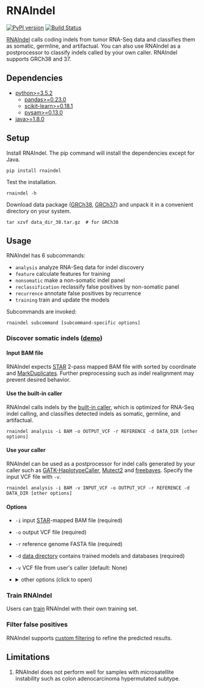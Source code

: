 # RNAIndel
[![PyPI version](https://badge.fury.io/py/rnaindel.png)](https://badge.fury.io/py/rnaindel)
[![Build Status](https://travis-ci.org/rawagiha/RNAIndel.svg?branch=master)](https://travis-ci.org/rawagiha/RNAIndel)

[RNAIndel](https://doi.org/10.1093/bioinformatics/btz753) calls coding indels from tumor RNA-Seq data and 
classifies them as somatic, germline, and artifactual.
You can also use RNAIndel as a postprocessor to
classify indels called by your own caller. 
RNAIndel supports GRCh38 and 37. <br> 

## Dependencies
* [python>=3.5.2](https://www.python.org/downloads/)
    * [pandas>=0.23.0](https://pandas.pydata.org/) 
    * [scikit-learn>=0.18.1](http://scikit-learn.org/stable/install.html#)
    * [pysam>=0.13.0](https://pysam.readthedocs.io/en/latest/index.html)
* [java>=1.8.0](https://www.java.com/en/download/) 

## Setup
Install RNAIndel. The pip command will install the dependencies except for Java.  
```
pip install rnaindel
```
Test the installation.
```
rnaindel -h
```

Download data package ([GRCh38](http://ftp.stjude.org/pub/software/RNAIndel/data_dir_38.tar.gz), [GRCh37](http://ftp.stjude.org/pub/software/RNAIndel/data_dir_37.tar.gz)) and 
unpack it in a convenient directory on your system. 

```
tar xzvf data_dir_38.tar.gz  # for GRCh38
```

## Usage 
RNAIndel has 6 subcommands:
* ```analysis``` analyze RNA-Seq data for indel discovery
* ```feature``` calculate features for training
* ```nonsomatic``` make a non-somatic indel panel
* ```reclassification``` reclassify false positives by non-somatic panel
* ```recurrence``` annotate false positives by recurrence
* ```training``` train and update the models

Subcommands are invoked:
```
rnaindel subcommand [subcommand-specific options]
```

### Discover somatic indels ([demo](./sample_data))

#### Input BAM file
RNAIndel expects [STAR](https://academic.oup.com/bioinformatics/article/29/1/15/272537) 2-pass mapped BAM file with sorted by coordinate 
and [MarkDuplicates](https://broadinstitute.github.io/picard/command-line-overview.html#MarkDuplicates). Further preprocessing such as 
indel realignment may prevent desired behavior.  

#### Use the built-in caller
RNAIndel calls indels by the [built-in caller](https://academic.oup.com/bioinformatics/article/27/6/865/236751), which is optimized 
for RNA-Seq indel calling, and classifies detected indels as somatic, germline, and artifactual. 
```
rnaindel analysis -i BAM -o OUTPUT_VCF -r REFERENCE -d DATA_DIR [other options]
```
#### Use your caller 
RNAIndel can be used as a postprocessor for indel calls generated by your caller such as 
[GATK-HaplotypeCaller](https://software.broadinstitute.org/gatk/documentation/tooldocs/4.0.8.0/org_broadinstitute_hellbender_tools_walkers_haplotypecaller_HaplotypeCaller.php), 
[Mutect2](https://software.broadinstitute.org/gatk/documentation/tooldocs/4.0.8.0/org_broadinstitute_hellbender_tools_walkers_mutect_Mutect2.php)
and [freebayes](https://github.com/ekg/freebayes). Specify the input VCF file with ```-v```.
```
rnaindel analysis -i BAM -v INPUT_VCF -o OUTPUT_VCF -r REFERENCE -d DATA_DIR [other options]
```
#### Options
* ```-i``` input [STAR](https://academic.oup.com/bioinformatics/article/29/1/15/272537)-mapped BAM file (required)
* ```-o``` output VCF file (required)
* ```-r``` reference genome FASTA file (required)
* ```-d``` [data directory](#setup) contains trained models and databases (required)
* ```-v``` VCF file from user's caller (default: None)
* <details>
    <summary>other options (click to open)</summary><p>
    
    * ```-q``` STAR mapping quality MAPQ for unique mappers (default: 255)
    * ```-p``` number of cores (default: 1)
    * ```-m``` maximum heap space (default: 6000m)
    * ```-l``` directory to store log files (default: current)
    * ```-n``` user-defined panel of non-somatic indels in tabixed VCF format (default: built-in reviewed indel set)
    * ```-g``` user-provided germline indel database in tabixed VCF format (default: built-in database in data dir) <br>
    &nbsp;   &nbsp;   &nbsp;   &nbsp;use only if the model is trained with the user-provided database ([more](./rnaindel/training_lib)).      
    * ```--exclude-softclipped-alignments``` softclipped indels will not be used for analysis if added (default: False)

</p></details>

### Train RNAIndel
Users can [train](./docs/training) RNAIndel with their own training set. 

### Filter false positives
RNAIndel supports [custom filtering](./docs/filtering) to refine the predicted results.

## Limitations
1. RNAIndel does not perform well for samples with microsatellite instability such as colon adenocarcinoma hypermutated subtype. 
